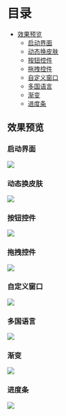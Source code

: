 # 目录
- [效果预览](#%E6%95%88%E6%9E%9C%E9%A2%84%E8%A7%88)
  - [启动界面](#%E5%90%AF%E5%8A%A8%E7%95%8C%E9%9D%A2)
  - [动态换皮肤](#%E5%8A%A8%E6%80%81%E6%8D%A2%E7%9A%AE%E8%82%A4)
  - [按钮控件](#%E6%8C%89%E9%92%AE%E6%8E%A7%E4%BB%B6)
  - [拖拽控件](#%E6%8B%96%E6%8B%BD%E6%8E%A7%E4%BB%B6)
  - [自定义窗口](#%E8%87%AA%E5%AE%9A%E4%B9%89%E7%AA%97%E5%8F%A3)
  - [多国语言](#%E5%A4%9A%E5%9B%BD%E8%AF%AD%E8%A8%80)
  - [渐变](#%E6%B8%90%E5%8F%98)
  - [进度条](#%E8%BF%9B%E5%BA%A6%E6%9D%A1)


## 效果预览

### 启动界面

![](Preview/Splash.gif)

### 动态换皮肤

![](Preview/Skin.gif)

### 按钮控件

![](Preview/Buttons.gif)

### 拖拽控件

![](Preview/Drags.gif)

### 自定义窗口

![](Preview/CustomWindow.gif)



### 多国语言

![](Preview/Language.gif)

### 渐变

![](Preview/Gradiant.gif)

### 进度条

![](Preview/ProgressBar.gif)
